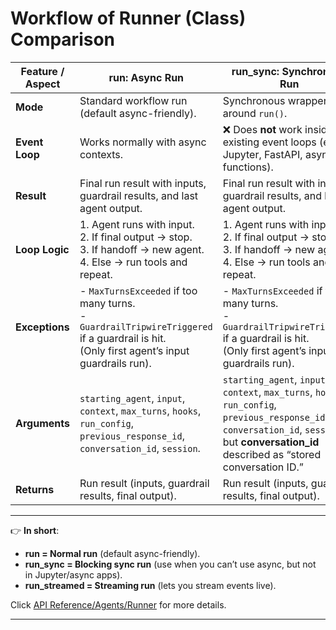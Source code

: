 # Workflow of Runner (Class) Comparison

| Feature / Aspect | **run: Async Run** | **run_sync: Synchronous Run** | **run_streamed: Streaming Run** |
|------------------|--------------------|-------------------------------|---------------------------------|
| **Mode** | Standard workflow run (default async-friendly). | Synchronous wrapper around `run()`. | Streaming mode (returns events as they happen). |
| **Event Loop** | Works normally with async contexts. | ❌ Does **not** work inside existing event loops (e.g. Jupyter, FastAPI, async functions). | ✅ Works with async, designed for live streaming. |
| **Result** | Final run result with inputs, guardrail results, and last agent output. | Final run result with inputs, guardrail results, and last agent output. | Result object + a method to stream semantic events as they’re generated. |
| **Loop Logic** | 1. Agent runs with input.<br>2. If final output → stop.<br>3. If handoff → new agent.<br>4. Else → run tools and repeat. | 1. Agent runs with input.<br>2. If final output → stop.<br>3. If handoff → new agent.<br>4. Else → run tools and repeat. | 1. Agent runs with input.<br>2. If final output → stop.<br>3. If handoff → new agent.<br>4. Else → run tools and repeat. |
| **Exceptions** | - `MaxTurnsExceeded` if too many turns.<br>- `GuardrailTripwireTriggered` if a guardrail is hit.<br>(Only first agent’s input guardrails run). | - `MaxTurnsExceeded` if too many turns.<br>- `GuardrailTripwireTriggered` if a guardrail is hit.<br>(Only first agent’s input guardrails run). | - `MaxTurnsExceeded` if too many turns.<br>- `GuardrailTripwireTriggered` if a guardrail is hit.<br>(Only first agent’s input guardrails run). |
| **Arguments** | `starting_agent`, `input`, `context`, `max_turns`, `hooks`, `run_config`, `previous_response_id`, `conversation_id`, `session`. | `starting_agent`, `input`, `context`, `max_turns`, `hooks`, `run_config`, `previous_response_id`, `conversation_id`, `session`, but **conversation_id** described as “stored conversation ID.” | `starting_agent`, `input`, `context`, `max_turns`, `hooks`, `run_config`, `previous_response_id`, `conversation_id`, `session`, but return value differs. |
| **Returns** | Run result (inputs, guardrail results, final output). | Run result (inputs, guardrail results, final output). | Result object **with streaming support**. |

---

👉 **In short**:  
- **run = Normal run** (default async-friendly).  
- **run_sync = Blocking sync run** (use when you can’t use async, but not in Jupyter/async apps).  
- **run_streamed = Streaming run** (lets you stream events live).  


Click [API Reference/Agents/Runner](https://openai.github.io/openai-agents-python/ref/run/) for more details.

---